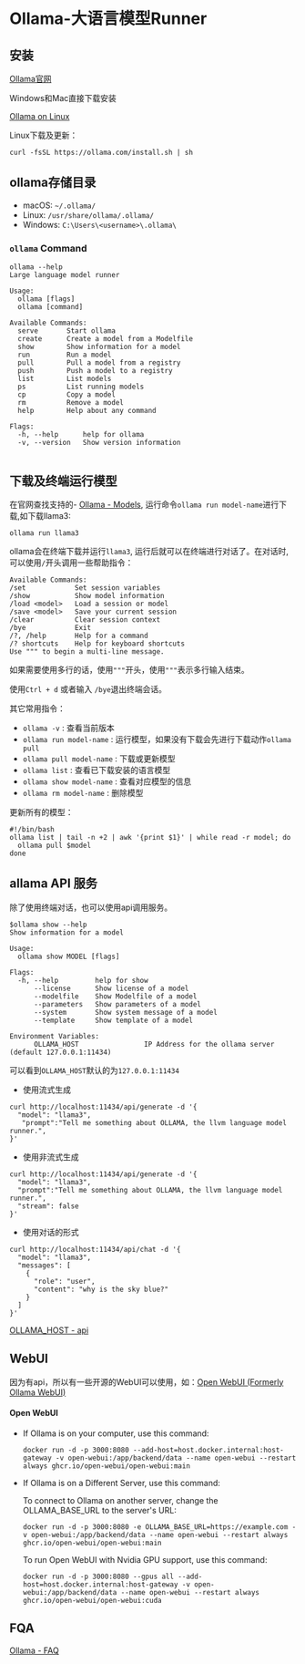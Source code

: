 # Ollama-大语言模型Runner


## 安装

[Ollama官网](https://ollama.com)

Windows和Mac直接下载安装

[Ollama on Linux](https://github.com/ollama/ollama/blob/main/docs/linux.md)

Linux下载及更新：

`curl -fsSL https://ollama.com/install.sh | sh`

## ollama存储目录

* macOS: `~/.ollama/`
* Linux: `/usr/share/ollama/.ollama/`
* Windows: `C:\Users\<username>\.ollama\`

### `ollama` Command

```
ollama --help
Large language model runner

Usage:
  ollama [flags]
  ollama [command]

Available Commands:
  serve       Start ollama
  create      Create a model from a Modelfile
  show        Show information for a model
  run         Run a model
  pull        Pull a model from a registry
  push        Push a model to a registry
  list        List models
  ps          List running models
  cp          Copy a model
  rm          Remove a model
  help        Help about any command

Flags:
  -h, --help      help for ollama
  -v, --version   Show version information
 
```

## 下载及终端运行模型

 在官网查找支持的- [Ollama - Models](https://ollama.com/library), 运行命令`ollama run model-name`进行下载,如下载llama3: 
 
 `ollama run llama3`
 
 ollama会在终端下载并运行`llama3`, 运行后就可以在终端进行对话了。在对话时,可以使用`/`开头调用一些帮助指令：
 
	Available Commands:
	/set            Set session variables
	/show           Show model information
	/load <model>   Load a session or model
	/save <model>   Save your current session
	/clear          Clear session context
	/bye            Exit
	/?, /help       Help for a command
	/? shortcuts    Help for keyboard shortcuts
	Use """ to begin a multi-line message.
	
如果需要使用多行的话，使用`"""`开头，使用`"""`表示多行输入结束。

使用`Ctrl + d` 或者输入 `/bye`退出终端会话。

 其它常用指令：
 
* `ollama -v`		: 查看当前版本
* `ollama run model-name` : 运行模型，如果没有下载会先进行下载动作`ollama pull`
* `ollama pull model-name`	: 下载或更新模型
* `ollama list`	: 查看已下载安装的语言模型
* `ollama show model-name`	: 查看对应模型的信息
* `ollama rm model-name`	: 删除模型

更新所有的模型：

```
#!/bin/bash
ollama list | tail -n +2 | awk '{print $1}' | while read -r model; do
  ollama pull $model
done
```

## allama API 服务

除了使用终端对话，也可以使用api调用服务。

```
$ollama show --help
Show information for a model

Usage:
  ollama show MODEL [flags]

Flags:
  -h, --help         help for show
      --license      Show license of a model
      --modelfile    Show Modelfile of a model
      --parameters   Show parameters of a model
      --system       Show system message of a model
      --template     Show template of a model

Environment Variables:
      OLLAMA_HOST                IP Address for the ollama server (default 127.0.0.1:11434)
```

可以看到`OLLAMA_HOST`默认的为`127.0.0.1:11434`

* 使用流式生成

```
curl http://localhost:11434/api/generate -d '{
  "model": "llama3",
   "prompt":"Tell me something about OLLAMA, the llvm language model runner.",
}'
```

* 使用非流式生成
```
curl http://localhost:11434/api/generate -d '{
  "model": "llama3",
  "prompt":"Tell me something about OLLAMA, the llvm language model runner.",
  "stream": false
}'
```

* 使用对话的形式

```
curl http://localhost:11434/api/chat -d '{
  "model": "llama3",
  "messages": [
    {
      "role": "user",
      "content": "why is the sky blue?"
    }
  ]
}'
```

[OLLAMA_HOST - api](https://github.com/ollama/ollama/blob/main/docs/api.md#generate-a-chat-completion)

## WebUI

因为有api，所以有一些开源的WebUI可以使用，如：[Open WebUI (Formerly Ollama WebUI)](https://github.com/open-webui/open-webui)

#### Open WebUI

* If Ollama is on your computer, use this command:
	
	`docker run -d -p 3000:8080 --add-host=host.docker.internal:host-gateway -v open-webui:/app/backend/data --name open-webui --restart always ghcr.io/open-webui/open-webui:main`
	
* If Ollama is on a Different Server, use this command:

	To connect to Ollama on another server, change the OLLAMA_BASE_URL to the server's URL:

	`docker run -d -p 3000:8080 -e OLLAMA_BASE_URL=https://example.com -v open-webui:/app/backend/data --name open-webui --restart always ghcr.io/open-webui/open-webui:main`
	
	To run Open WebUI with Nvidia GPU support, use this command:
	
	`docker run -d -p 3000:8080 --gpus all --add-host=host.docker.internal:host-gateway -v open-webui:/app/backend/data --name open-webui --restart always ghcr.io/open-webui/open-webui:cuda`
	

## FQA

[Ollama - FAQ](https://github.com/ollama/ollama/blob/main/docs/faq.md)











